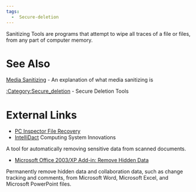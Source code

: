 ```yaml
---
tags:
  -  Secure-deletion
---
```

Sanitizing Tools are programs that attempt to wipe all traces of a file
or files, from any part of computer memory.

# See Also

[Media Sanitizing](media_sanitizing.md) - An explanation of what
media sanitizing is

[:Category:Secure_deletion](:category:secure_deletion.md) -
Secure Deletion Tools

# External Links

- [PC Inspector File
  Recovery](http://www.pcinspector.de/file_recovery/UK/welcome.htm)
- [IntelliDact](http://www.csisoft.com/applications/intellidact.php)
  Computing System Innovations


A tool for automatically removing sensitive data from scanned documents.

- [Microsoft Office 2003/XP Add-in: Remove Hidden
  Data](http://www.microsoft.com/downloads/details.aspx?familyid=144E54ED-D43E-42CA-BC7B-5446D34E5360&displaylang=en)


Permanently remove hidden data and collaboration data, such as change
tracking and comments, from Microsoft Word, Microsoft Excel, and
Microsoft PowerPoint files.

